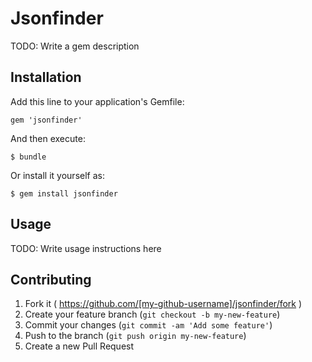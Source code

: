 # Jsonfinder

TODO: Write a gem description

## Installation

Add this line to your application's Gemfile:

    gem 'jsonfinder'

And then execute:

    $ bundle

Or install it yourself as:

    $ gem install jsonfinder

## Usage

TODO: Write usage instructions here

## Contributing

1. Fork it ( https://github.com/[my-github-username]/jsonfinder/fork )
2. Create your feature branch (`git checkout -b my-new-feature`)
3. Commit your changes (`git commit -am 'Add some feature'`)
4. Push to the branch (`git push origin my-new-feature`)
5. Create a new Pull Request
